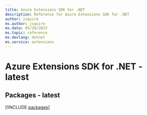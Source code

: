 ```yaml
---
title: Azure Extensions SDK for .NET
description: Reference for Azure Extensions SDK for .NET
author: jsquire
ms.author: jsquire
ms.data: 05/29/2023
ms.topic: reference
ms.devlang: dotnet
ms.service: extensions
---
```

# Azure Extensions SDK for .NET - latest
## Packages - latest
[!INCLUDE [packages](extensions-index.md)]